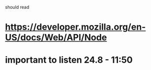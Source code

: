 

should read
# https://developer.mozilla.org/en-US/docs/Web/API/Node

# important to listen 24.8 - 11:50